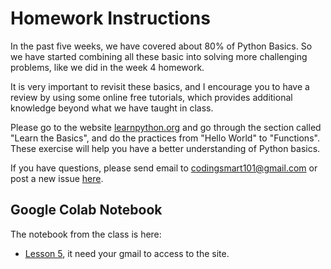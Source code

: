 # Homework Instructions

In the past five weeks, we have covered about 80% of Python Basics. So we have started combining all these basic into solving more challenging problems, like we did in the week 4 homework.

It is very important to revisit these basics, and I encourage you to have a review by using some online free tutorials, which provides additional knowledge beyond what we have taught in class.

Please go to the website [learnpython.org](https://www.learnpython.org/) and go through the section called "Learn the Basics", and do the practices from "Hello World" to "Functions". These exercise will help you have a better understanding of Python basics.

If you have questions, please send email to codingsmart101@gmail.com or post a new issue [here](https://github.com/codingsmart101/python4kids/issues).

## Google Colab Notebook

The notebook from the class is here:

* [Lesson 5](https://colab.research.google.com/drive/1Yl0uShQ_hswLIPQ0s2eBraEfjq88TvyM?usp=sharing), it need your gmail to access to the site.
